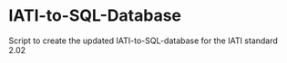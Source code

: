 # IATI-to-SQL-Database
Script to create the updated IATI-to-SQL-database for the IATI standard 2.02
